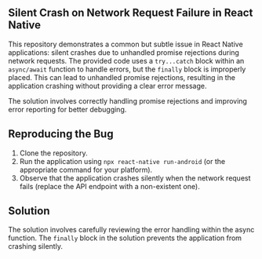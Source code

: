 ## Silent Crash on Network Request Failure in React Native

This repository demonstrates a common but subtle issue in React Native applications: silent crashes due to unhandled promise rejections during network requests.  The provided code uses a `try...catch` block within an `async/await` function to handle errors, but the `finally` block is improperly placed.  This can lead to unhandled promise rejections, resulting in the application crashing without providing a clear error message.

The solution involves correctly handling promise rejections and improving error reporting for better debugging.

## Reproducing the Bug

1. Clone the repository.
2. Run the application using `npx react-native run-android` (or the appropriate command for your platform).
3. Observe that the application crashes silently when the network request fails (replace the API endpoint with a non-existent one).

## Solution

The solution involves carefully reviewing the error handling within the async function. The `finally` block in the solution prevents the application from crashing silently.